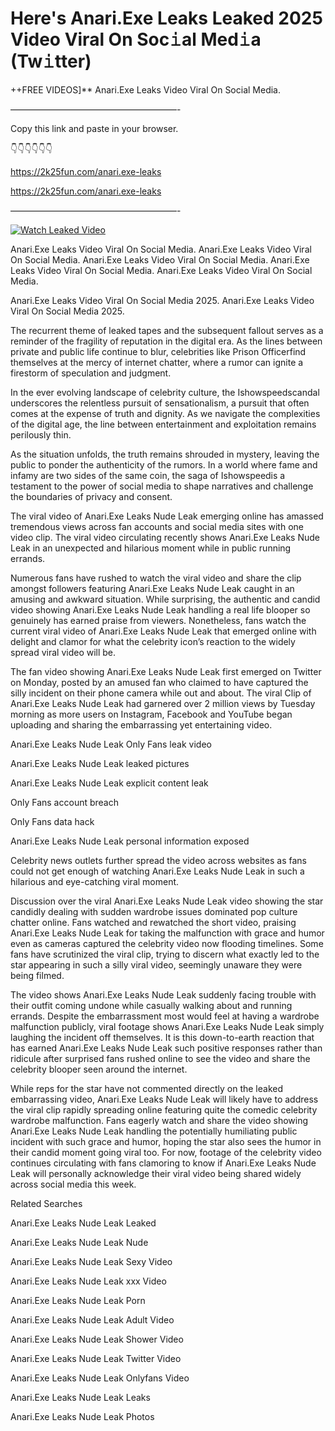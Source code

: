 # Here's Anari.Exe Leaks Leaked 2025 Video Viral On Soc𝚒al Med𝚒a (Tw𝚒tter)

++FREE VIDEOS]** Anari.Exe Leaks Video Viral On Social Media.

———————————————————-

Copy this link and paste in your browser.

👇👇👇👇👇👇

https://2k25fun.com/anari.exe-leaks

https://2k25fun.com/anari.exe-leaks

———————————————————-

[![Watch Leaked Video](https://miro.medium.com/v2/resize:fit:828/format:webp/1*cilzJN44JGOrTw9NJCrNHA.gif "Watch Leaked Video")](https://2k25fun.com/anari.exe-leaks)

Anari.Exe Leaks Video Viral On Social Media. Anari.Exe Leaks Video Viral On Social Media. Anari.Exe Leaks Video Viral On Social Media. Anari.Exe Leaks Video Viral On Social Media. Anari.Exe Leaks Video Viral On Social Media.

Anari.Exe Leaks Video Viral On Social Media 2025. Anari.Exe Leaks Video Viral On Social Media 2025.

The recurrent theme of leaked tapes and the subsequent fallout serves as a reminder of the fragility of reputation in the digital era. As the lines between private and public life continue to blur, celebrities like Prison Officerfind themselves at the mercy of internet chatter, where a rumor can ignite a firestorm of speculation and judgment.

In the ever evolving landscape of celebrity culture, the Ishowspeedscandal underscores the relentless pursuit of sensationalism, a pursuit that often comes at the expense of truth and dignity. As we navigate the complexities of the digital age, the line between entertainment and exploitation remains perilously thin.

As the situation unfolds, the truth remains shrouded in mystery, leaving the public to ponder the authenticity of the rumors. In a world where fame and infamy are two sides of the same coin, the saga of Ishowspeedis a testament to the power of social media to shape narratives and challenge the boundaries of privacy and consent.

The viral video of Anari.Exe Leaks Nude Leak emerging online has amassed tremendous views across fan accounts and social media sites with one video clip. The viral video circulating recently shows Anari.Exe Leaks Nude Leak in an unexpected and hilarious moment while in public running errands.

Numerous fans have rushed to watch the viral video and share the clip amongst followers featuring Anari.Exe Leaks Nude Leak caught in an amusing and awkward situation. While surprising, the authentic and candid video showing Anari.Exe Leaks Nude Leak handling a real life blooper so genuinely has earned praise from viewers. Nonetheless, fans watch the current viral video of Anari.Exe Leaks Nude Leak that emerged online with delight and clamor for what the celebrity icon’s reaction to the widely spread viral video will be.

The fan video showing Anari.Exe Leaks Nude Leak first emerged on Twitter on Monday, posted by an amused fan who claimed to have captured the silly incident on their phone camera while out and about. The viral Clip of Anari.Exe Leaks Nude Leak had garnered over 2 million views by Tuesday morning as more users on Instagram, Facebook and YouTube began uploading and sharing the embarrassing yet entertaining video.

Anari.Exe Leaks Nude Leak Only Fans leak video

Anari.Exe Leaks Nude Leak leaked pictures

Anari.Exe Leaks Nude Leak explicit content leak

Only Fans account breach

Only Fans data hack

Anari.Exe Leaks Nude Leak personal information exposed

Celebrity news outlets further spread the video across websites as fans could not get enough of watching Anari.Exe Leaks Nude Leak in such a hilarious and eye-catching viral moment.

Discussion over the viral Anari.Exe Leaks Nude Leak video showing the star candidly dealing with sudden wardrobe issues dominated pop culture chatter online. Fans watched and rewatched the short video, praising Anari.Exe Leaks Nude Leak for taking the malfunction with grace and humor even as cameras captured the celebrity video now flooding timelines. Some fans have scrutinized the viral clip, trying to discern what exactly led to the star appearing in such a silly viral video, seemingly unaware they were being filmed.

The video shows Anari.Exe Leaks Nude Leak suddenly facing trouble with their outfit coming undone while casually walking about and running errands. Despite the embarrassment most would feel at having a wardrobe malfunction publicly, viral footage shows Anari.Exe Leaks Nude Leak simply laughing the incident off themselves. It is this down-to-earth reaction that has earned Anari.Exe Leaks Nude Leak such positive responses rather than ridicule after surprised fans rushed online to see the video and share the celebrity blooper seen around the internet.

While reps for the star have not commented directly on the leaked embarrassing video, Anari.Exe Leaks Nude Leak will likely have to address the viral clip rapidly spreading online featuring quite the comedic celebrity wardrobe malfunction. Fans eagerly watch and share the video showing Anari.Exe Leaks Nude Leak handling the potentially humiliating public incident with such grace and humor, hoping the star also sees the humor in their candid moment going viral too. For now, footage of the celebrity video continues circulating with fans clamoring to know if Anari.Exe Leaks Nude Leak will personally acknowledge their viral video being shared widely across social media this week.

Related Searches

Anari.Exe Leaks Nude Leak Leaked

Anari.Exe Leaks Nude Leak Nude

Anari.Exe Leaks Nude Leak Sexy Video

Anari.Exe Leaks Nude Leak xxx Video

Anari.Exe Leaks Nude Leak Porn

Anari.Exe Leaks Nude Leak Adult Video

Anari.Exe Leaks Nude Leak Shower Video

Anari.Exe Leaks Nude Leak Twitter Video

Anari.Exe Leaks Nude Leak Onlyfans Video

Anari.Exe Leaks Nude Leak Leaks

Anari.Exe Leaks Nude Leak Photos